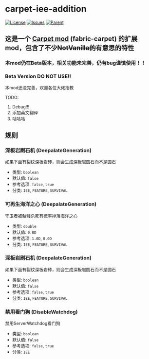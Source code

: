# carpet-iee-addition
[![License](https://img.shields.io/github/license/Rene8028/carpet-iee-addition.svg)](http://www.gnu.org/licenses/lgpl-3.0.html)
[![Issues](https://img.shields.io/github/issues/Rene8028/carpet-iee-addition.svg)](https://github.com/Rene8028/carpet-iee-addition/issues)
[![Parent](https://img.shields.io/badge/Parent-fabric--carpet-blue)](https://github.com/gnembon/fabric-carpet)

## 这是一个 [Carpet mod](https://github.com/gnembon/fabric-carpet) (fabric-carpet) 的扩展 mod，包含了不少~~NotVanilla的~~有意思的特性

### 本mod仍在Beta版本，相关功能未完善，仍有bug谨慎使用！！

### Beta Version DO NOT USE!!

本mod还没完善，欢迎各位大佬指教

TODO:
1. Debug!!!
2. 添加英文翻译
3. 咕咕咕

## 规则

### 深板岩刷石机 (DeepalateGeneration)

如果下面有裂纹深板岩砖，则会生成深板岩圆石而不是圆石

- 类型: `boolean`
- 默认值: `false`
- 参考选项: `false`, `true`
- 分类: `IEE`, `FEATURE`, `SURVIVAL`
### 可再生海洋之心 (DeepalateGeneration)

守卫者被骷髅杀死有概率掉落海洋之心

- 类型: `double`
- 默认值: `0.0D`
- 参考选项: `1.0D`, `0.0D`
- 分类: `IEE`, `FEATURE`, `SURVIVAL`
### 深板岩刷石机 (DeepalateGeneration)

如果下面有裂纹深板岩砖，则会生成深板岩圆石而不是圆石

- 类型: `boolean`
- 默认值: `false`
- 参考选项: `false`, `true`
- 分类: `IEE`, `FEATURE`, `SURVIVAL`
### 禁用看门狗 (DisableWatchdog)

禁用ServerWatchdog看门狗

- 类型: `boolean`
- 默认值: `false`
- 参考选项: `false`, `true`
- 分类: `IEE`
